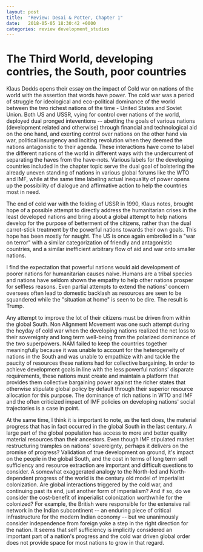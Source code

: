```yaml
---
layout: post
title:  "Review: Desai & Potter, Chapter 1"
date:   2018-05-05 18:30:42 +0000
categories: review development_studies
---
```


# The Third World, developing contries, the South, poor countries

Klaus Dodds opens their essay on the impact of Cold war on nations of the world
with the assertion that words have power. The cold war was a period of struggle
for ideological and eco-political dominance of the world between the two richest
nations of the time - United States and Soviet Union. Both US and USSR, vying
for control over nations of the world, deployed dual pronged
inteventions -- abetting the goals of various nations (development related and
otherwise) through financial and technological aid on the one hand, and exerting
control over nations on the other hand via war, political insurgency and
inciting revolution when they deemed the nations antagonistic to their agenda.
These interactions have come to label the different nations of the world in
different ways with the undercurrent of separating the haves from the have-nots.
Various labels for the developing countries included in the chapter topic serve
the dual goal of bolstering the already uneven standing of nations in various
global forums like the WTO and IMF, while at the same time labeling
actual inequality of power opens up the possibility of dialogue and affirmative
action to help the countries most in need.

The end of cold war with the folding of USSR in 1990, Klaus notes, brought hope
of a possible attempt to directly address the humanitarian crises in the least
developed nations and bring about a global attempt to help nations develop for
the purpose of betterment of the citizens, rather than the dual carrot-stick
treatment by the powerful nations towards their own goals. This hope has been
mostly for naught. The US is once again embrolied in a "war on terror" with a
similar categorization of friendly and antagonistic countries, and a similar
inefficient arbitrary flow of aid and war onto smaller nations.

I find the expectation that powerful nations would aid development of poorer
nations for humanitarian causes naive. Humans are a tribal species and nations
have seldom shown the empathy to help other nations prosper for selfless
reasons. Even partial attempts to extend the nations' concern oversees often
lead to domestic backlash as resources are seen to be squandered while the
"situation at home" is seen to be dire. The result is Trump.

Any attempt to improve the lot of their citizens must be driven from
within the global South. Non Alignment Movement was one such attempt during the
heyday of cold war when the developing nations realized the net loss to their
sovereignty and long term well-being from the polarized dominance of the two
superpowers. NAM failed to keep the countries together meaningfully because it
was unable to account for the heterogeneity of nations in the South and was
unable to empathize with and tackle the paucity of resources these nations had
for collective bargaining. In order to achieve development goals in line with
the less powerful nations' disparate requirements, these nations must create and
maintain a platform that provides them collective bargaining power against the
richer states that otherwise stipulate global policy by default through their
superior resource allocation for this purpose. The dominance of rich nations in
WTO and IMF and the often criticized impact of IMF policies on developing
nations' social trajectories is a case in point.

At the same time, I think it is important to note, as the text does, the
material progress that has in fact occurred in the global South in the last
century. A large part of the global population has access to more and better
quality material resources than their ancestors. Even though IMF stipulated
market restructuring tramples on nations' sovereignty, perhaps it delivers on
the promise of progress? Validation of true development on ground, it's impact
on the people in the global South, and the cost in terms of long term self
sufficiency and resource extraction are important and difficult questions to
consider. A somewhat exaggerated analogy to the North-led and North-dependent
progress of the world is the century old model of imperialist colonization. Are
global interactions triggered by the cold war, and continuing past its end, just
another form of imperialism? And if so, do we consider the cost-benefit of
imperialist colonization worthwhile for the colonized? For example, the British
were responsible for the extensive rail network in the Indian subcontinent -- an
enduring piece of critical infrastructure for the modern Indian economy -- but
we unanimously consider independence from foreign yoke a step in the right
direction for the nation. It seems that self sufficiency is implicitly
considered an important part of a nation's progress and the cold war driven
global order does not provide space for most nations to grow in that regard.
